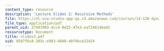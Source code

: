 ```yaml
---
content_type: resource
description: 'Lecture Slides 2: Recursive Methods'
file: https://ol-ocw-studio-app-qa.s3.amazonaws.com/courses/14-128-dynamic-optimization-economic-applications-recursive-methods-spring-2003/9587f6c8303ce983d68048f4bce22424_slides3.pdf
file_type: application/pdf
parent_uid: 27497903-4cc4-8d25-47e3-eaf246146ed2
resourcetype: Document
title: slides3.pdf
uid: 9587f6c8-303c-e983-d680-48f4bce22424
---
```

